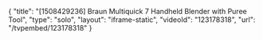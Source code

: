 {
    "title": "[1508429236] Braun Multiquick 7 Handheld Blender with Puree Tool",
    "type": "solo",
    "layout": "iframe-static",
    "videoId": "123178318",
    "url": "\/tvpembed\/123178318"
}